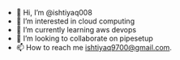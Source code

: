 - 👋 Hi, I’m @ishtiyaq008
- 👀 I’m interested in cloud computing 
- 🌱 I’m currently learning aws devops
- 💞️ I’m looking to collaborate on pipesetup
- 📫 How to reach me ishtiyaq9700@gmail.com.

<!---
ishtiyaq008/ishtiyaq008 is a ✨ special ✨ repository because its `README.md` (this file) appears on your GitHub profile.
You can click the Preview link to take a look at your changes.
--->

